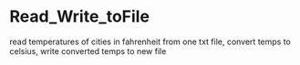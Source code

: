 # Read_Write_toFile
read temperatures of cities in fahrenheit from one txt file, convert temps to celsius, write converted temps to new file
